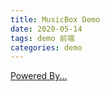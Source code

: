 ```yaml
---
title: MusicBox Demo 
date: 2020-05-14
tags: demo 前端
categories: demo
---
```


[Powered By...](https://player.lmih.cn/)

<script src="https://player.lmih.cn/player/js/player.js" id="myhk" key="demo" m="1"></script>